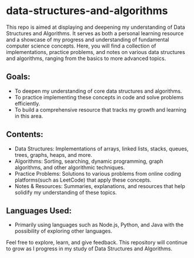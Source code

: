 # data-structures-and-algorithms
This repo is aimed at displaying and deepening my understanding of Data Structures and Algorithms. 
It serves as both a personal learning resource and a showcase of my progress and understanding of fundamental computer science concepts. 
Here, you will find a collection of implementations, practice problems, and notes on various data structures and algorithms, ranging from the basics to more advanced topics.

## Goals:
- To deepen my understanding of core data structures and algorithms.
- To practice implementing these concepts in code and solve problems efficiently.
- To build a comprehensive resource that tracks my growth and learning in this area.

## Contents:
- Data Structures: Implementations of arrays, linked lists, stacks, queues, trees, graphs, heaps, and more.
- Algorithms: Sorting, searching, dynamic programming, graph algorithms, and other algorithmic techniques.
- Practice Problems: Solutions to various problems from online coding platforms(such as LeetCode) that apply these concepts.
- Notes & Resources: Summaries, explanations, and resources that help solidify my understanding of these topics.

## Languages Used:
- Primarily using languages such as Node.js, Python, and Java with the possibility of exploring other languages.

Feel free to explore, learn, and give feedback. This repository will continue to grow as I progress in my study of Data Structures and Algorithms.
